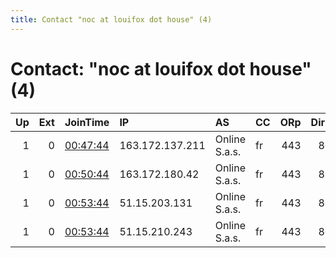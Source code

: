 ```yaml
---
title: Contact "noc at louifox dot house" (4)
---
```


# Contact: "noc at louifox dot house" (4)

|   Up |   Ext | JoinTime                                                                                            | IP              | AS            | CC   |   ORp |   Dirp | OS    | Version   | Nickname   |   eFamMembers |
|-----:|------:|:----------------------------------------------------------------------------------------------------|:----------------|:--------------|:-----|------:|-------:|:------|:----------|:-----------|--------------:|
|    1 |     0 | [00:47:44](https://metrics.torproject.org/rs.html#details/B85472EA7F89B0572C0D3A4D039BF74A67B2963F) | 163.172.137.211 | Online S.a.s. | fr   |   443 |     80 | Linux | 0.4.1.6   | lftor6     |             1 |
|    1 |     0 | [00:50:44](https://metrics.torproject.org/rs.html#details/383882E740FC9214A21A60E8D4B10A220272113B) | 163.172.180.42  | Online S.a.s. | fr   |   443 |     80 | Linux | 0.4.1.6   | lftor5     |             1 |
|    1 |     0 | [00:53:44](https://metrics.torproject.org/rs.html#details/453A763984BCF3E2FBD94B3CF2AE90EA02E4A145) | 51.15.203.131   | Online S.a.s. | fr   |   443 |     80 | Linux | 0.4.1.6   | lftor4     |             1 |
|    1 |     0 | [00:53:44](https://metrics.torproject.org/rs.html#details/9F688C46E0046AD2C026C18D9343252279E42535) | 51.15.210.243   | Online S.a.s. | fr   |   443 |     80 | Linux | 0.4.1.6   | lftor3     |             1 |
